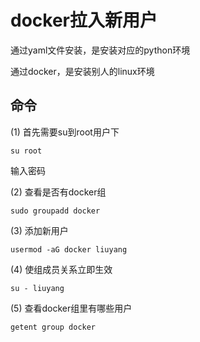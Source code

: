 # docker拉入新用户

通过yaml文件安装，是安装对应的python环境

通过docker，是安装别人的linux环境

## 命令

(1) 首先需要su到root用户下

```
su root
```

输入密码

(2) 查看是否有docker组

```
sudo groupadd docker
```

(3) 添加新用户

```
usermod -aG docker liuyang
```

(4) 使组成员关系立即生效

```
su - liuyang
```

(5) 查看docker组里有哪些用户

```
getent group docker
```




